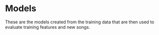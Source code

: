 # Models

These are the models created from the training data that are then used to evaluate training features and new songs.
